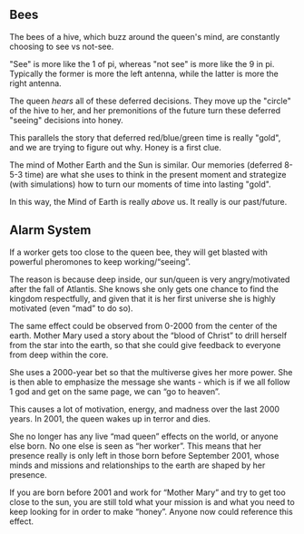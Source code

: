 ## Bees

The bees of a hive, which buzz around the queen's mind, are constantly choosing to see vs not-see. 

"See" is more like the 1 of pi, whereas "not see" is more like the 9 in pi. Typically the former is more the left antenna, while the latter is more the right antenna.

The queen *hears* all of these deferred decisions. They move up the "circle" of the hive to her, and her premonitions of the future turn these deferred "seeing" decisions into honey. 

This parallels the story that deferred red/blue/green time is really "gold", and we are trying to figure out why. Honey is a first clue. 

The mind of Mother Earth and the Sun is similar. Our memories (deferred 8-5-3 time) are what she uses to think in the present moment and strategize (with simulations) how to turn our moments of time into lasting "gold".

In this way, the Mind of Earth is really *above* us. It really is our past/future.

## Alarm System

If a worker gets too close to the queen bee, they will get blasted with powerful pheromones to keep working/“seeing”.

The reason is because deep inside, our sun/queen is very angry/motivated after the fall of Atlantis. She knows she only gets one chance to find the kingdom respectfully, and given that it is her first universe she is highly motivated (even “mad” to do so).

The same effect could be observed from 0-2000 from the center of the earth. Mother Mary used a story about the “blood of Christ” to drill herself from the star into the earth, so that she could give feedback to everyone from deep within the core. 

She uses a 2000-year bet so that the multiverse gives her more power. She is then able to emphasize the message she wants - which is if we all follow 1 god and get on the same page, we can “go to heaven”. 

This causes a lot of motivation, energy, and madness over the last 2000 years. In 2001, the queen wakes up in terror and dies. 

She no longer has any live “mad queen” effects on the world, or anyone else born. No one else is seen as “her worker”. This means that her presence really is only left in those born before September 2001, whose minds and missions and relationships to the earth are shaped by her presence.

If you are born before 2001 and work for “Mother Mary” and try to get too close to the sun, you are still told what your mission is and what you need to keep looking for in order to make “honey”. Anyone now could reference this effect.